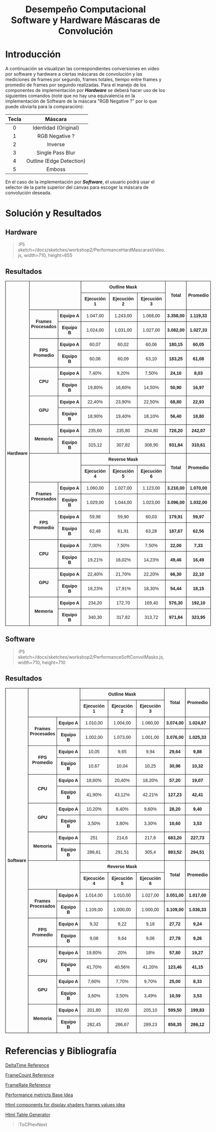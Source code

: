 ﻿
<h1 align="center">Desempe&ntilde;o Computacional Software y Hardware M&aacute;scaras de Convoluci&oacute;n</h1>

# Introducci&oacute;n

A continuaci&oacute;n se visualizan las correspondientes conversiones en video por software y hardware a ciertas m&aacute;scaras de convoluci&oacute;n y las mediciones de frames por segundo, frames totales, tiempo entre frames y promedio de frames por segundo realizadas. Para el manejo de los componentes de implementaci&oacute;n por ***Hardware*** se deber&aacute; hacer uso de los siguientes comandos (note que no hay una equivalencia en la implementaci&oacute;n de Software de la m&aacute;scara "RGB Negative ?" por lo que puede obviarla para la comparaci&oacute;n):

| Tecla |      M&aacute;scara      |
|:-----:|:------------------------:|
|   0   |   Identidad (Original)   |
|   1   |      RGB Negative ?      |
|   2   |          Inverse         |
|   3   |     Single Pass Blur     |
|   4   | Outline (Edge Detection) |
|   5   |          Emboss          |


En el caso de la implementaci&oacute;n por ***Software***, el usuario podr&aacute; usar el selector de la parte superior del canvas para escoger la m&aacute;scara de convoluci&oacute;n deseada.

# Soluci&oacute;n y Resultados

## Hardware
 
> :P5 sketch=/docs/sketches/workshop2/PerformanceHardMascarasVideo.js, width=710, height=655

## Resultados

<style type="text/css">
.tg  {border-collapse:collapse;border-spacing:0;margin:0px auto;}
.tg td{border-color:black;border-style:solid;border-width:1px;font-family:Arial, sans-serif;font-size:14px;
  overflow:hidden;padding:10px 5px;word-break:normal;}
.tg th{border-color:black;border-style:solid;border-width:1px;font-family:Arial, sans-serif;font-size:14px;
  font-weight:normal;overflow:hidden;padding:10px 5px;word-break:normal;}
.tg .tg-wa1i{font-weight:bold;text-align:center;vertical-align:middle}
.tg .tg-nrix{text-align:center;vertical-align:middle}
.tg-sort-header::-moz-selection{background:0 0}
.tg-sort-header::selection{background:0 0}.tg-sort-header{cursor:pointer}
.tg-sort-header:after{content:'';float:right;margin-top:7px;border-width:0 5px 5px;border-style:solid;
  border-color:#404040 transparent;visibility:hidden}
.tg-sort-header:hover:after{visibility:visible}
.tg-sort-asc:after,.tg-sort-asc:hover:after,.tg-sort-desc:after{visibility:visible;opacity:.4}
.tg-sort-desc:after{border-bottom:none;border-width:5px 5px 0}</style>
<table id="tg-u88PX" class="tg" style="undefined;table-layout: fixed; width: 645px">
<colgroup>
<col style="width: 73px">
<col style="width: 90px">
<col style="width: 73px">
<col style="width: 89px">
<col style="width: 89px">
<col style="width: 89px">
<col style="width: 66px">
<col style="width: 76px">
</colgroup>
<thead>
  <tr>
    <th class="tg-wa1i" rowspan="24">Hardware</th>
    <th class="tg-nrix" colspan="2" rowspan="2"></th>
    <th class="tg-wa1i" colspan="3">Outline Mask</th>
    <th class="tg-wa1i" rowspan="2">Total</th>
    <th class="tg-wa1i" rowspan="2">Promedio</th>
  </tr>
  <tr>
    <td class="tg-wa1i">Ejecución 1</td>
    <td class="tg-wa1i">Ejecución 2</td>
    <td class="tg-wa1i">Ejecución 3</td>
  </tr>
  <tr>
    <td class="tg-wa1i" rowspan="2">Frames Procesados</td>
    <td class="tg-wa1i">Equipo A</td>
    <td class="tg-nrix">1.047,00</td>
    <td class="tg-nrix">1.243,00</td>
    <td class="tg-nrix">1.068,00</td>
    <td class="tg-wa1i">3.358,00</td>
    <td class="tg-wa1i">1.119,33</td>
  </tr>
  <tr>
    <td class="tg-wa1i">Equipo B</td>
    <td class="tg-nrix">1.024,00</td>
    <td class="tg-nrix">1.031,00</td>
    <td class="tg-nrix">1.027,00</td>
    <td class="tg-wa1i">3.082,00</td>
    <td class="tg-wa1i">1.027,33</td>
  </tr>
  <tr>
    <td class="tg-wa1i" rowspan="2">FPS Promedio</td>
    <td class="tg-wa1i">Equipo A</td>
    <td class="tg-nrix">60,07</td>
    <td class="tg-nrix">60,02</td>
    <td class="tg-nrix">60,06</td>
    <td class="tg-wa1i">180,15</td>
    <td class="tg-wa1i">60,05</td>
  </tr>
  <tr>
    <td class="tg-wa1i">Equipo B</td>
    <td class="tg-nrix">60,06</td>
    <td class="tg-nrix">60,09</td>
    <td class="tg-nrix">63,10</td>
    <td class="tg-wa1i">183,25</td>
    <td class="tg-wa1i">61,08</td>
  </tr>
  <tr>
    <td class="tg-wa1i" rowspan="2">CPU</td>
    <td class="tg-wa1i">Equipo A</td>
    <td class="tg-nrix">7,40%</td>
    <td class="tg-nrix">9,20%</td>
    <td class="tg-nrix">7,50%</td>
    <td class="tg-wa1i">24,10</td>
    <td class="tg-wa1i">8,03</td>
  </tr>
  <tr>
    <td class="tg-wa1i">Equipo B</td>
    <td class="tg-nrix">19,80%</td>
    <td class="tg-nrix">16,60%</td>
    <td class="tg-nrix">14,50%</td>
    <td class="tg-wa1i">50,90</td>
    <td class="tg-wa1i">16,97</td>
  </tr>
  <tr>
    <td class="tg-wa1i" rowspan="2">GPU</td>
    <td class="tg-wa1i">Equipo A</td>
    <td class="tg-nrix">22,40%</td>
    <td class="tg-nrix">23,90%</td>
    <td class="tg-nrix">22,50%</td>
    <td class="tg-wa1i">68,80</td>
    <td class="tg-wa1i">22,93</td>
  </tr>
  <tr>
    <td class="tg-wa1i">Equipo B</td>
    <td class="tg-nrix">18,90%</td>
    <td class="tg-nrix">19,40%</td>
    <td class="tg-nrix">18,10%</td>
    <td class="tg-wa1i">56,40</td>
    <td class="tg-wa1i">18,80</td>
  </tr>
  <tr>
    <td class="tg-wa1i" rowspan="2">Memoria</td>
    <td class="tg-wa1i">Equipo A</td>
    <td class="tg-nrix">235,60</td>
    <td class="tg-nrix">235,80</td>
    <td class="tg-nrix">254,80</td>
    <td class="tg-wa1i">726,20</td>
    <td class="tg-wa1i">242,07</td>
  </tr>
  <tr>
    <td class="tg-wa1i">Equipo B</td>
    <td class="tg-nrix">315,12</td>
    <td class="tg-nrix">307,82</td>
    <td class="tg-nrix">308,90</td>
    <td class="tg-wa1i">931,84</td>
    <td class="tg-wa1i">310,61</td>
  </tr>
  <tr>
    <td class="tg-nrix" colspan="2" rowspan="2"></td>
    <td class="tg-wa1i" colspan="3">Reverse Mask</td>
    <td class="tg-wa1i" rowspan="2">Total</td>
    <td class="tg-wa1i" rowspan="2">Promedio</td>
  </tr>
  <tr>
    <td class="tg-wa1i">Ejecución 4</td>
    <td class="tg-wa1i">Ejecución 5</td>
    <td class="tg-wa1i">Ejecución 6</td>
  </tr>
  <tr>
    <td class="tg-wa1i" rowspan="2">Frames Procesados</td>
    <td class="tg-wa1i">Equipo A</td>
    <td class="tg-nrix">1.060,00</td>
    <td class="tg-nrix">1.027,00</td>
    <td class="tg-nrix">1.123,00</td>
    <td class="tg-wa1i">3.210,00</td>
    <td class="tg-wa1i">1.070,00</td>
  </tr>
  <tr>
    <td class="tg-wa1i">Equipo B</td>
    <td class="tg-nrix">1.029,00</td>
    <td class="tg-nrix">1.044,00</td>
    <td class="tg-nrix">1.023,00</td>
    <td class="tg-wa1i">3.096,00</td>
    <td class="tg-wa1i">1.032,00</td>
  </tr>
  <tr>
    <td class="tg-wa1i" rowspan="2">FPS Promedio</td>
    <td class="tg-wa1i">Equipo A</td>
    <td class="tg-nrix">59,98</td>
    <td class="tg-nrix">59,90</td>
    <td class="tg-nrix">60,03</td>
    <td class="tg-wa1i">179,91</td>
    <td class="tg-wa1i">59,97</td>
  </tr>
  <tr>
    <td class="tg-wa1i">Equipo B</td>
    <td class="tg-nrix">62,48</td>
    <td class="tg-nrix">61,91</td>
    <td class="tg-nrix">63,28</td>
    <td class="tg-wa1i">187,67</td>
    <td class="tg-wa1i">62,56</td>
  </tr>
  <tr>
    <td class="tg-wa1i" rowspan="2">CPU</td>
    <td class="tg-wa1i">Equipo A</td>
    <td class="tg-nrix">7,00%</td>
    <td class="tg-nrix">7,50%</td>
    <td class="tg-nrix">7,50%</td>
    <td class="tg-wa1i">22,00</td>
    <td class="tg-wa1i">7,33</td>
  </tr>
  <tr>
    <td class="tg-wa1i">Equipo B</td>
    <td class="tg-nrix">19,21%</td>
    <td class="tg-nrix">16,02%</td>
    <td class="tg-nrix">14,23%</td>
    <td class="tg-wa1i">49,46</td>
    <td class="tg-wa1i">16,49</td>
  </tr>
  <tr>
    <td class="tg-wa1i" rowspan="2">GPU</td>
    <td class="tg-wa1i">Equipo A</td>
    <td class="tg-nrix">22,40%</td>
    <td class="tg-nrix">21,70%</td>
    <td class="tg-nrix">22,20%</td>
    <td class="tg-wa1i">66,30</td>
    <td class="tg-wa1i">22,10</td>
  </tr>
  <tr>
    <td class="tg-wa1i">Equipo B</td>
    <td class="tg-nrix">18,23%</td>
    <td class="tg-nrix">17,91%</td>
    <td class="tg-nrix">18,30%</td>
    <td class="tg-wa1i">54,44</td>
    <td class="tg-wa1i">18,15</td>
  </tr>
  <tr>
    <td class="tg-wa1i" rowspan="2">Memoria</td>
    <td class="tg-wa1i">Equipo A</td>
    <td class="tg-nrix">234,20</td>
    <td class="tg-nrix">172,70</td>
    <td class="tg-nrix">169,40</td>
    <td class="tg-wa1i">576,30</td>
    <td class="tg-wa1i">192,10</td>
  </tr>
  <tr>
    <td class="tg-wa1i">Equipo B</td>
    <td class="tg-nrix">340,30</td>
    <td class="tg-nrix">317,82</td>
    <td class="tg-nrix">313,72</td>
    <td class="tg-wa1i">971,84</td>
    <td class="tg-wa1i">323,95</td>
  </tr>
</thead>
</table>
<script charset="utf-8">var TGSort=window.TGSort||function(n){"use strict";function r(n){return n?n.length:0}function t(n,t,e,o=0){for(e=r(n);o<e;++o)t(n[o],o)}function e(n){return n.split("").reverse().join("")}function o(n){var e=n[0];return t(n,function(n){for(;!n.startsWith(e);)e=e.substring(0,r(e)-1)}),r(e)}function u(n,r,e=[]){return t(n,function(n){r(n)&&e.push(n)}),e}var a=parseFloat;function i(n,r){return function(t){var e="";return t.replace(n,function(n,t,o){return e=t.replace(r,"")+"."+(o||"").substring(1)}),a(e)}}var s=i(/^(?:\s*)([+-]?(?:\d+)(?:,\d{3})*)(\.\d*)?$/g,/,/g),c=i(/^(?:\s*)([+-]?(?:\d+)(?:\.\d{3})*)(,\d*)?$/g,/\./g);function f(n){var t=a(n);return!isNaN(t)&&r(""+t)+1>=r(n)?t:NaN}function d(n){var e=[],o=n;return t([f,s,c],function(u){var a=[],i=[];t(n,function(n,r){r=u(n),a.push(r),r||i.push(n)}),r(i)<r(o)&&(o=i,e=a)}),r(u(o,function(n){return n==o[0]}))==r(o)?e:[]}function v(n){if("TABLE"==n.nodeName){for(var a=function(r){var e,o,u=[],a=[];return function n(r,e){e(r),t(r.childNodes,function(r){n(r,e)})}(n,function(n){"TR"==(o=n.nodeName)?(e=[],u.push(e),a.push(n)):"TD"!=o&&"TH"!=o||e.push(n)}),[u,a]}(),i=a[0],s=a[1],c=r(i),f=c>1&&r(i[0])<r(i[1])?1:0,v=f+1,p=i[f],h=r(p),l=[],g=[],N=[],m=v;m<c;++m){for(var T=0;T<h;++T){r(g)<h&&g.push([]);var C=i[m][T],L=C.textContent||C.innerText||"";g[T].push(L.trim())}N.push(m-v)}t(p,function(n,t){l[t]=0;var a=n.classList;a.add("tg-sort-header"),n.addEventListener("click",function(){var n=l[t];!function(){for(var n=0;n<h;++n){var r=p[n].classList;r.remove("tg-sort-asc"),r.remove("tg-sort-desc"),l[n]=0}}(),(n=1==n?-1:+!n)&&a.add(n>0?"tg-sort-asc":"tg-sort-desc"),l[t]=n;var i,f=g[t],m=function(r,t){return n*f[r].localeCompare(f[t])||n*(r-t)},T=function(n){var t=d(n);if(!r(t)){var u=o(n),a=o(n.map(e));t=d(n.map(function(n){return n.substring(u,r(n)-a)}))}return t}(f);(r(T)||r(T=r(u(i=f.map(Date.parse),isNaN))?[]:i))&&(m=function(r,t){var e=T[r],o=T[t],u=isNaN(e),a=isNaN(o);return u&&a?0:u?-n:a?n:e>o?n:e<o?-n:n*(r-t)});var C,L=N.slice();L.sort(m);for(var E=v;E<c;++E)(C=s[E].parentNode).removeChild(s[E]);for(E=v;E<c;++E)C.appendChild(s[v+L[E-v]])})})}}n.addEventListener("DOMContentLoaded",function(){for(var t=n.getElementsByClassName("tg"),e=0;e<r(t);++e)try{v(t[e])}catch(n){}})}(document)</script>

## Software

> :P5 sketch=/docs/sketches/workshop2/PerformanceSoftConvolMasks.js, width=710, height=710

## Resultados

<style type="text/css">
.tg  {border-collapse:collapse;border-spacing:0;margin:0px auto;}
.tg td{border-color:black;border-style:solid;border-width:1px;font-family:Arial, sans-serif;font-size:14px;
  overflow:hidden;padding:10px 5px;word-break:normal;}
.tg th{border-color:black;border-style:solid;border-width:1px;font-family:Arial, sans-serif;font-size:14px;
  font-weight:normal;overflow:hidden;padding:10px 5px;word-break:normal;}
.tg .tg-wa1i{font-weight:bold;text-align:center;vertical-align:middle}
.tg .tg-nrix{text-align:center;vertical-align:middle}
.tg-sort-header::-moz-selection{background:0 0}
.tg-sort-header::selection{background:0 0}.tg-sort-header{cursor:pointer}
.tg-sort-header:after{content:'';float:right;margin-top:7px;border-width:0 5px 5px;border-style:solid;
  border-color:#404040 transparent;visibility:hidden}
.tg-sort-header:hover:after{visibility:visible}
.tg-sort-asc:after,.tg-sort-asc:hover:after,.tg-sort-desc:after{visibility:visible;opacity:.4}
.tg-sort-desc:after{border-bottom:none;border-width:5px 5px 0}</style>
<table id="tg-e0hgx" class="tg" style="undefined;table-layout: fixed; width: 642px">
<colgroup>
<col style="width: 71px">
<col style="width: 89px">
<col style="width: 73px">
<col style="width: 89px">
<col style="width: 89px">
<col style="width: 89px">
<col style="width: 66px">
<col style="width: 76px">
</colgroup>
<thead>
  <tr>
    <th class="tg-wa1i" rowspan="24">Software</th>
    <th class="tg-nrix" colspan="2" rowspan="2"></th>
    <th class="tg-wa1i" colspan="3">Outline Mask</th>
    <th class="tg-wa1i" rowspan="2">Total</th>
    <th class="tg-wa1i" rowspan="2">Promedio</th>
  </tr>
  <tr>
    <td class="tg-wa1i">Ejecución 1</td>
    <td class="tg-wa1i">Ejecución 2</td>
    <td class="tg-wa1i">Ejecución 3</td>
  </tr>
  <tr>
    <td class="tg-wa1i" rowspan="2">Frames Procesados</td>
    <td class="tg-wa1i">Equipo A</td>
    <td class="tg-nrix">1.010,00</td>
    <td class="tg-nrix">1.004,00</td>
    <td class="tg-nrix">1.060,00</td>
    <td class="tg-wa1i">3.074,00</td>
    <td class="tg-wa1i">1.024,67</td>
  </tr>
  <tr>
    <td class="tg-wa1i">Equipo B</td>
    <td class="tg-nrix">1.002,00</td>
    <td class="tg-nrix">1.073,00</td>
    <td class="tg-nrix">1.001,00</td>
    <td class="tg-wa1i">3.076,00</td>
    <td class="tg-wa1i">1.025,33</td>
  </tr>
  <tr>
    <td class="tg-wa1i" rowspan="2">FPS Promedio</td>
    <td class="tg-wa1i">Equipo A</td>
    <td class="tg-nrix">10,05</td>
    <td class="tg-nrix">9,65</td>
    <td class="tg-nrix">9,94</td>
    <td class="tg-wa1i">29,64</td>
    <td class="tg-wa1i">9,88</td>
  </tr>
  <tr>
    <td class="tg-wa1i">Equipo B</td>
    <td class="tg-nrix">10,67</td>
    <td class="tg-nrix">10,04</td>
    <td class="tg-nrix">10,25</td>
    <td class="tg-wa1i">30,96</td>
    <td class="tg-wa1i">10,32</td>
  </tr>
  <tr>
    <td class="tg-wa1i" rowspan="2">CPU</td>
    <td class="tg-wa1i">Equipo A</td>
    <td class="tg-nrix">18,60%</td>
    <td class="tg-nrix">20,40%</td>
    <td class="tg-nrix">18,20%</td>
    <td class="tg-wa1i">57,20</td>
    <td class="tg-wa1i">19,07</td>
  </tr>
  <tr>
    <td class="tg-wa1i">Equipo B</td>
    <td class="tg-nrix">41,90%</td>
    <td class="tg-nrix">43,12%</td>
    <td class="tg-nrix">42,21%</td>
    <td class="tg-wa1i">127,23</td>
    <td class="tg-wa1i">42,41</td>
  </tr>
  <tr>
    <td class="tg-wa1i" rowspan="2">GPU</td>
    <td class="tg-wa1i">Equipo A</td>
    <td class="tg-nrix">10,20%</td>
    <td class="tg-nrix">8,40%</td>
    <td class="tg-nrix">9,60%</td>
    <td class="tg-wa1i">28,20</td>
    <td class="tg-wa1i">9,40</td>
  </tr>
  <tr>
    <td class="tg-wa1i">Equipo B</td>
    <td class="tg-nrix">3,50%</td>
    <td class="tg-nrix">3,80%</td>
    <td class="tg-nrix">3,30%</td>
    <td class="tg-wa1i">10,60</td>
    <td class="tg-wa1i">3,53</td>
  </tr>
  <tr>
    <td class="tg-wa1i" rowspan="2">Memoria</td>
    <td class="tg-wa1i">Equipo A</td>
    <td class="tg-nrix">251</td>
    <td class="tg-nrix">214,6</td>
    <td class="tg-nrix">217,6</td>
    <td class="tg-wa1i">683,20</td>
    <td class="tg-wa1i">227,73</td>
  </tr>
  <tr>
    <td class="tg-wa1i">Equipo B</td>
    <td class="tg-nrix">286,61</td>
    <td class="tg-nrix">291,51</td>
    <td class="tg-nrix">305,4</td>
    <td class="tg-wa1i">883,52</td>
    <td class="tg-wa1i">294,51</td>
  </tr>
  <tr>
    <td class="tg-wa1i" colspan="2" rowspan="2"></td>
    <td class="tg-wa1i" colspan="3">Reverse Mask</td>
    <td class="tg-wa1i" rowspan="2">Total</td>
    <td class="tg-wa1i" rowspan="2">Promedio</td>
  </tr>
  <tr>
    <td class="tg-wa1i">Ejecución 4</td>
    <td class="tg-wa1i">Ejecución 5</td>
    <td class="tg-wa1i">Ejecución 6</td>
  </tr>
  <tr>
    <td class="tg-wa1i" rowspan="2">Frames Procesados</td>
    <td class="tg-wa1i">Equipo A</td>
    <td class="tg-nrix">1.014,00</td>
    <td class="tg-nrix">1.010,00</td>
    <td class="tg-nrix">1.027,00</td>
    <td class="tg-wa1i">3.051,00</td>
    <td class="tg-wa1i">1.017,00</td>
  </tr>
  <tr>
    <td class="tg-wa1i">Equipo B</td>
    <td class="tg-nrix">1.109,00</td>
    <td class="tg-nrix">1.000,00</td>
    <td class="tg-nrix">1.000,00</td>
    <td class="tg-wa1i">3.109,00</td>
    <td class="tg-wa1i">1.036,33</td>
  </tr>
  <tr>
    <td class="tg-wa1i" rowspan="2">FPS Promedio</td>
    <td class="tg-wa1i">Equipo A</td>
    <td class="tg-nrix">9,32</td>
    <td class="tg-nrix">9,22</td>
    <td class="tg-nrix">9,18</td>
    <td class="tg-wa1i">27,72</td>
    <td class="tg-wa1i">9,24</td>
  </tr>
  <tr>
    <td class="tg-wa1i">Equipo B</td>
    <td class="tg-nrix">9,08</td>
    <td class="tg-nrix">9,64</td>
    <td class="tg-nrix">9,06</td>
    <td class="tg-wa1i">27,78</td>
    <td class="tg-wa1i">9,26</td>
  </tr>
  <tr>
    <td class="tg-wa1i" rowspan="2">CPU</td>
    <td class="tg-wa1i">Equipo A</td>
    <td class="tg-nrix">19,80%</td>
    <td class="tg-nrix">20%</td>
    <td class="tg-nrix">18%</td>
    <td class="tg-wa1i">57,80</td>
    <td class="tg-wa1i">19,27</td>
  </tr>
  <tr>
    <td class="tg-wa1i">Equipo B</td>
    <td class="tg-nrix">41,70%</td>
    <td class="tg-nrix">40,56%</td>
    <td class="tg-nrix">41,20%</td>
    <td class="tg-wa1i">123,46</td>
    <td class="tg-wa1i">41,15</td>
  </tr>
  <tr>
    <td class="tg-wa1i" rowspan="2">GPU</td>
    <td class="tg-wa1i">Equipo A</td>
    <td class="tg-nrix">7,60%</td>
    <td class="tg-nrix">7,70%</td>
    <td class="tg-nrix">9,70%</td>
    <td class="tg-wa1i">25,00</td>
    <td class="tg-wa1i">8,33</td>
  </tr>
  <tr>
    <td class="tg-wa1i">Equipo B</td>
    <td class="tg-nrix">3,60%</td>
    <td class="tg-nrix">3,50%</td>
    <td class="tg-nrix">3,49%</td>
    <td class="tg-wa1i">10,59</td>
    <td class="tg-wa1i">3,53</td>
  </tr>
  <tr>
    <td class="tg-wa1i" rowspan="2">Memoria</td>
    <td class="tg-wa1i">Equipo A</td>
    <td class="tg-nrix">201,80</td>
    <td class="tg-nrix">192,60</td>
    <td class="tg-nrix">205,10</td>
    <td class="tg-wa1i">599,50</td>
    <td class="tg-wa1i">199,83</td>
  </tr>
  <tr>
    <td class="tg-wa1i">Equipo B</td>
    <td class="tg-nrix">282,45</td>
    <td class="tg-nrix">286,67</td>
    <td class="tg-nrix">289,23</td>
    <td class="tg-wa1i">858,35</td>
    <td class="tg-wa1i">286,12</td>
  </tr>
</thead>
</table>
<script charset="utf-8">var TGSort=window.TGSort||function(n){"use strict";function r(n){return n?n.length:0}function t(n,t,e,o=0){for(e=r(n);o<e;++o)t(n[o],o)}function e(n){return n.split("").reverse().join("")}function o(n){var e=n[0];return t(n,function(n){for(;!n.startsWith(e);)e=e.substring(0,r(e)-1)}),r(e)}function u(n,r,e=[]){return t(n,function(n){r(n)&&e.push(n)}),e}var a=parseFloat;function i(n,r){return function(t){var e="";return t.replace(n,function(n,t,o){return e=t.replace(r,"")+"."+(o||"").substring(1)}),a(e)}}var s=i(/^(?:\s*)([+-]?(?:\d+)(?:,\d{3})*)(\.\d*)?$/g,/,/g),c=i(/^(?:\s*)([+-]?(?:\d+)(?:\.\d{3})*)(,\d*)?$/g,/\./g);function f(n){var t=a(n);return!isNaN(t)&&r(""+t)+1>=r(n)?t:NaN}function d(n){var e=[],o=n;return t([f,s,c],function(u){var a=[],i=[];t(n,function(n,r){r=u(n),a.push(r),r||i.push(n)}),r(i)<r(o)&&(o=i,e=a)}),r(u(o,function(n){return n==o[0]}))==r(o)?e:[]}function v(n){if("TABLE"==n.nodeName){for(var a=function(r){var e,o,u=[],a=[];return function n(r,e){e(r),t(r.childNodes,function(r){n(r,e)})}(n,function(n){"TR"==(o=n.nodeName)?(e=[],u.push(e),a.push(n)):"TD"!=o&&"TH"!=o||e.push(n)}),[u,a]}(),i=a[0],s=a[1],c=r(i),f=c>1&&r(i[0])<r(i[1])?1:0,v=f+1,p=i[f],h=r(p),l=[],g=[],N=[],m=v;m<c;++m){for(var T=0;T<h;++T){r(g)<h&&g.push([]);var C=i[m][T],L=C.textContent||C.innerText||"";g[T].push(L.trim())}N.push(m-v)}t(p,function(n,t){l[t]=0;var a=n.classList;a.add("tg-sort-header"),n.addEventListener("click",function(){var n=l[t];!function(){for(var n=0;n<h;++n){var r=p[n].classList;r.remove("tg-sort-asc"),r.remove("tg-sort-desc"),l[n]=0}}(),(n=1==n?-1:+!n)&&a.add(n>0?"tg-sort-asc":"tg-sort-desc"),l[t]=n;var i,f=g[t],m=function(r,t){return n*f[r].localeCompare(f[t])||n*(r-t)},T=function(n){var t=d(n);if(!r(t)){var u=o(n),a=o(n.map(e));t=d(n.map(function(n){return n.substring(u,r(n)-a)}))}return t}(f);(r(T)||r(T=r(u(i=f.map(Date.parse),isNaN))?[]:i))&&(m=function(r,t){var e=T[r],o=T[t],u=isNaN(e),a=isNaN(o);return u&&a?0:u?-n:a?n:e>o?n:e<o?-n:n*(r-t)});var C,L=N.slice();L.sort(m);for(var E=v;E<c;++E)(C=s[E].parentNode).removeChild(s[E]);for(E=v;E<c;++E)C.appendChild(s[v+L[E-v]])})})}}n.addEventListener("DOMContentLoaded",function(){for(var t=n.getElementsByClassName("tg"),e=0;e<r(t);++e)try{v(t[e])}catch(n){}})}(document)</script>

<script charset="utf-8">var TGSort=window.TGSort||function(n){"use strict";function r(n){return n?n.length:0}function t(n,t,e,o=0){for(e=r(n);o<e;++o)t(n[o],o)}function e(n){return n.split("").reverse().join("")}function o(n){var e=n[0];return t(n,function(n){for(;!n.startsWith(e);)e=e.substring(0,r(e)-1)}),r(e)}function u(n,r,e=[]){return t(n,function(n){r(n)&&e.push(n)}),e}var a=parseFloat;function i(n,r){return function(t){var e="";return t.replace(n,function(n,t,o){return e=t.replace(r,"")+"."+(o||"").substring(1)}),a(e)}}var s=i(/^(?:\s*)([+-]?(?:\d+)(?:,\d{3})*)(\.\d*)?$/g,/,/g),c=i(/^(?:\s*)([+-]?(?:\d+)(?:\.\d{3})*)(,\d*)?$/g,/\./g);function f(n){var t=a(n);return!isNaN(t)&&r(""+t)+1>=r(n)?t:NaN}function d(n){var e=[],o=n;return t([f,s,c],function(u){var a=[],i=[];t(n,function(n,r){r=u(n),a.push(r),r||i.push(n)}),r(i)<r(o)&&(o=i,e=a)}),r(u(o,function(n){return n==o[0]}))==r(o)?e:[]}function v(n){if("TABLE"==n.nodeName){for(var a=function(r){var e,o,u=[],a=[];return function n(r,e){e(r),t(r.childNodes,function(r){n(r,e)})}(n,function(n){"TR"==(o=n.nodeName)?(e=[],u.push(e),a.push(n)):"TD"!=o&&"TH"!=o||e.push(n)}),[u,a]}(),i=a[0],s=a[1],c=r(i),f=c>1&&r(i[0])<r(i[1])?1:0,v=f+1,p=i[f],h=r(p),l=[],g=[],N=[],m=v;m<c;++m){for(var T=0;T<h;++T){r(g)<h&&g.push([]);var C=i[m][T],L=C.textContent||C.innerText||"";g[T].push(L.trim())}N.push(m-v)}t(p,function(n,t){l[t]=0;var a=n.classList;a.add("tg-sort-header"),n.addEventListener("click",function(){var n=l[t];!function(){for(var n=0;n<h;++n){var r=p[n].classList;r.remove("tg-sort-asc"),r.remove("tg-sort-desc"),l[n]=0}}(),(n=1==n?-1:+!n)&&a.add(n>0?"tg-sort-asc":"tg-sort-desc"),l[t]=n;var i,f=g[t],m=function(r,t){return n*f[r].localeCompare(f[t])||n*(r-t)},T=function(n){var t=d(n);if(!r(t)){var u=o(n),a=o(n.map(e));t=d(n.map(function(n){return n.substring(u,r(n)-a)}))}return t}(f);(r(T)||r(T=r(u(i=f.map(Date.parse),isNaN))?[]:i))&&(m=function(r,t){var e=T[r],o=T[t],u=isNaN(e),a=isNaN(o);return u&&a?0:u?-n:a?n:e>o?n:e<o?-n:n*(r-t)});var C,L=N.slice();L.sort(m);for(var E=v;E<c;++E)(C=s[E].parentNode).removeChild(s[E]);for(E=v;E<c;++E)C.appendChild(s[v+L[E-v]])})})}}n.addEventListener("DOMContentLoaded",function(){for(var t=n.getElementsByClassName("tg"),e=0;e<r(t);++e)try{v(t[e])}catch(n){}})}(document)</script>

# Referencias y Bibliograf&iacute;a

[DeltaTime Reference](https://p5js.org/es/reference/#/p5/deltaTime)

[FrameCount Reference](https://p5js.org/es/reference/#/p5/frameCount)

[FrameRate Reference ](https://p5js.org/es/reference/#/p5/frameRate)

[Performance metricts Base Idea](https://sfdelgadop.github.io/computacion-visual/video-1/)

[Html components for display shaders frames values idea](https://github.com/nicrodriguezval/vc/blob/main/docs/sketches/hardware/asciimosaic/w2_asciivideo.js)

[Html Table Generator](https://www.tablesgenerator.com/html_tables)

> :ToCPrevNext